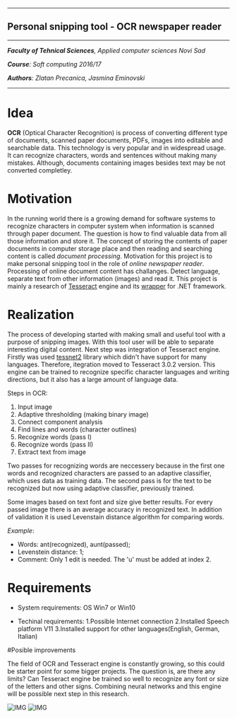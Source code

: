 - - - 
## Personal snipping tool - OCR newspaper reader
- - -

_**Faculty of Tehnical Sciences**, Applied computer sciences Novi Sad_

_**Course**: Soft computing 2016/17_

_**Authors**: Zlatan Precanica, Jasmina Eminovski_
___________________________________________________________________________________________________________

# Idea 

**OCR** (Optical Character Recognition) is process of converting different type of documents, scanned paper documents, PDFs, images into editable and searchable data.
This technology is very popular and in widespread usage. It can recognize characters, words and sentences without making many mistakes. Although, documents containing images besides text may be not converted completley. 

# Motivation

In the running world there is a growing demand for software systems to recognize characters in computer system when information is scanned through paper document. The question is how to find valuable data from all those information and store it. The concept of storing the contents of paper documents in computer storage place and then reading and searching content is called _document processing_.
Motivation for this project is to make personal snipping tool in the role of _online newspaper reader_. Processing of online document content has challanges. Detect language, separate text from other information (images) and read it.
This project is mainly a research of [Tesseract](https://github.com/tesseract-ocr) engine and its 
[wrapper](https://github.com/charlesw/tesseract) for .NET  framework.

# Realization

The process of developing started with making small and useful tool with a purpose of snipping images. With this tool user will be able to separate interesting digital content. Next step was integration of Tesseract engine. Firstly was used [tessnet2](http://www.pixel-technology.com/freeware/tessnet2/) library which didn't have support for many languages. Therefore, itegration moved to Tesseract 3.0.2 version. This engine can be trained to recognize specific character languages and writing directions, but it also has a large amount of language data.

Steps in OCR:
1. Input image
1. Adaptive thresholding (making binary image)
1. Connect component analysis
1. Find lines and words (character outlines)
1. Recognize words (pass I)
1. Recognize words (pass II)
1. Extract text from image

Two passes for recognizing words are neccessery because in the first one words and recognized characters are passed to an adaptive classifier, which uses data as training data. The second pass is for the text to be recognized but now  using adaptive classifier, previously trained.

Some images based on text font and size give better results. For every passed image there is an average accuracy in recognized text. In addition of validation it is used Levenstain distance algorithm for comparing words.

_Example_:

- Words: ant(recognized), aunt(passed);
- Levenstein distance: 1;
- Comment: Only 1 edit is needed. The 'u' must be added at index 2.


# Requirements
- System requirements: OS Win7 or Win10

- Techinal requirements: 
				1.Possible Internet connection
				2.Installed Speech platform V11
        3.Installed support for other languages(English, German, Italian)


#Posible improvements

The field of OCR and Tesseract engine is constantly growing, so this could be starter point for some bigger projects. The question is, are there any limits? Can Tesseract engine be trained so well to recognize any font or size of the letters and other signs. Combining neural networks and this engine will be possible next step in this research.

![IMG](http://i67.tinypic.com/2nir2bs.png[/IMG])
![IMG](http://i67.tinypic.com/2ij3znq.png[/IMG])
